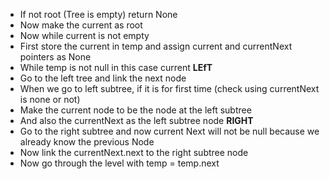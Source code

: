 - If not root (Tree is empty) return None
- Now make the current as root
- Now while current is not empty
- First store the current in temp and assign current and currentNext pointers as None
- While temp is not null in this case current
**LEfT**
- Go to the left tree and link the next node
- When we go to left subtree, if it is for first time (check using currentNext is none or not)
- Make the current node to be the node at the left subtree
- And also the currentNext as the left subtree node
**RIGHT**
- Go to the right subtree and now current Next will not be null because we already know the previous Node
- Now link the currentNext.next to the right subtree node
- Now go through the level with temp = temp.next
